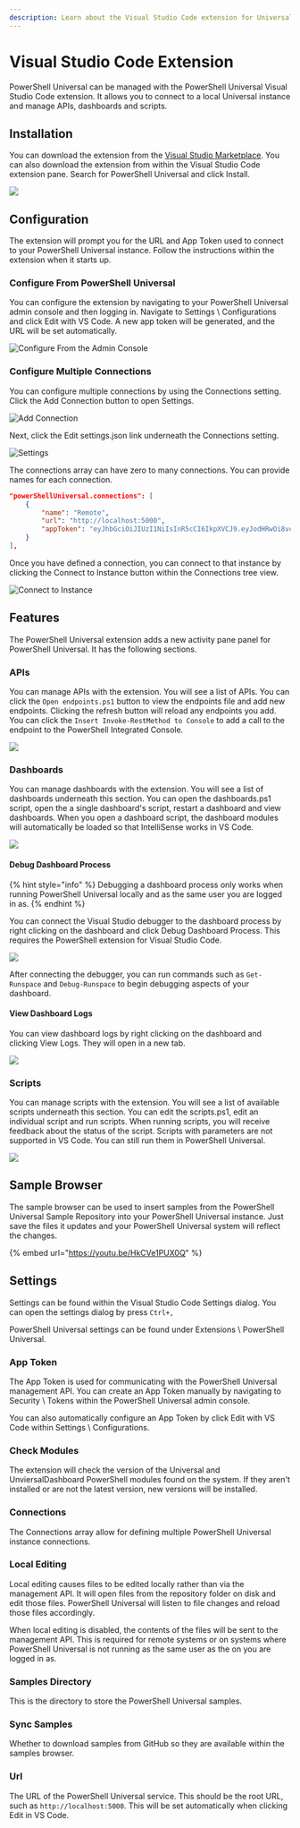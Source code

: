 ```yaml
---
description: Learn about the Visual Studio Code extension for Universal.
---
```


# Visual Studio Code Extension

PowerShell Universal can be managed with the PowerShell Universal Visual Studio Code extension. It allows you to connect to a local Universal instance and manage APIs, dashboards and scripts.&#x20;

## Installation

You can download the extension from the [Visual Studio Marketplace](https://marketplace.visualstudio.com/items?itemName=ironmansoftware.powershell-universal). You can also download the extension from within the Visual Studio Code extension pane. Search for PowerShell Universal and click Install. &#x20;

![](<.gitbook/assets/image (117).png>)

## Configuration

The extension will prompt you for the URL and App Token used to connect to your PowerShell Universal instance. Follow the instructions within the extension when it starts up.&#x20;

### Configure From PowerShell Universal

You can configure the extension by navigating to your PowerShell Universal admin console and then logging in. Navigate to Settings \ Configurations and click Edit with VS Code. A new app token will be generated, and the URL will be set automatically.&#x20;

![Configure From the Admin Console](<.gitbook/assets/image (287).png>)

### Configure Multiple Connections

You can configure multiple connections by using the Connections setting. Click the Add Connection button to open Settings.&#x20;

![Add Connection](<.gitbook/assets/image (296).png>)

Next, click the Edit settings.json link underneath the Connections setting.&#x20;

![Settings](<.gitbook/assets/image (305).png>)

The connections array can have zero to many connections. You can provide names for each connection.&#x20;

```json
"powerShellUniversal.connections": [
    {
        "name": "Remote",
        "url": "http://localhost:5000",
        "appToken": "eyJhbGciOiJIUzI1NiIsInR5cCI6IkpXVCJ9.eyJodHRwOi8vc2NoZW1hcy54bWxzb2FwLm9yZy93cy8yMDA1LzA1L2lkZW50aXR5L2NsYWltcy9uYW1lIjoiYWRtaW4iLCJodHRwOi8vc2NoZW1hcy54bWxzb2FwLm9yZy93cy8yMDA1LzA1L2lkZW50aXR5L2NsYWltcy9oYXNoIjoiOGNiMjAxYzAtZWQxMy00M2YyLThiMjItNmY1ODkxNjRhZWM2Iiwic3ViIjoiUG93ZXJTaGVsbFVuaXZlcnNhbCIsImh0dHA6Ly9zY2hlbWFzLm1pY3Jvc29mdC5jb20vd3MvMjAwOC8wNi9pZGVudGl0eS9jbGFpbXMvcm9sZSI6IkFkbWluaXN0cmF0b3IiLCJuYmYiOjE2NDQxODMxMzIsImV4cCI6MjEwMjA5OTUyMCwiaXNzIjoiSXJvbm1hblNvZnR3YXJlIiwiYXVkIjoiUG93ZXJTaGVsbFVuaXZlcnNhbCJ9.6Y9Bgwaw8GTpRrH3Qp7TCW-UGdPm85E9NClOCyGBVA8"
    }
],
```

Once you have defined a connection, you can connect to that instance by clicking the Connect to Instance button within the Connections tree view.

![Connect to Instance](<.gitbook/assets/image (307).png>)

## Features

The PowerShell Universal extension adds a new activity pane panel for PowerShell Universal. It has the following sections.&#x20;

### APIs

You can manage APIs with the extension. You will see a list of APIs. You can click the `Open endpoints.ps1` button to view the endpoints file and add new endpoints. Clicking the refresh button will reload any endpoints you add. You can click the `Insert Invoke-RestMethod to Console` to add a call to the endpoint to the PowerShell Integrated Console.&#x20;

![](<.gitbook/assets/image (113).png>)

### Dashboards

You can manage dashboards with the extension. You will see a list of dashboards underneath this section. You can open the dashboards.ps1 script, open the a single dashboard's script, restart a dashboard and view dashboards. When you open a dashboard script, the dashboard modules will automatically be loaded so that IntelliSense works in VS Code.&#x20;

![](<.gitbook/assets/image (118).png>)

#### Debug Dashboard Process

{% hint style="info" %}
Debugging a dashboard process only works when running PowerShell Universal locally and as the same user you are logged in as.&#x20;
{% endhint %}

You can connect the Visual Studio debugger to the dashboard process by right clicking on the dashboard and click Debug Dashboard Process. This requires the PowerShell extension for Visual Studio Code.&#x20;

![](<.gitbook/assets/image (130).png>)

After connecting the debugger, you can run commands such as `Get-Runspace` and `Debug-Runspace` to begin debugging aspects of your dashboard.&#x20;

#### View Dashboard Logs

You can view dashboard logs by right clicking on the dashboard and clicking View Logs. They will open in a new tab.

![](<.gitbook/assets/image (121).png>)

### Scripts

You can manage scripts with the extension. You will see a list of available scripts underneath this section. You can edit the scripts.ps1, edit an individual script and run scripts. When running scripts, you will receive feedback about the status of the script. Scripts with parameters are not supported in VS Code. You can still run them in PowerShell Universal.&#x20;

![](<.gitbook/assets/image (115).png>)

## Sample Browser

The sample browser can be used to insert samples from the PowerShell Universal Sample Repository into your PowerShell Universal instance. Just save the files it updates and your PowerShell Universal system will reflect the changes.&#x20;

{% embed url="https://youtu.be/HkCVe1PUX0Q" %}

## Settings

Settings can be found within the Visual Studio Code Settings dialog. You can open the settings dialog by press `Ctrl+,`

PowerShell Universal settings can be found under Extensions \ PowerShell Universal.&#x20;

### App Token

The App Token is used for communicating with the PowerShell Universal management API. You can create an App Token manually by navigating to Security \ Tokens within the PowerShell Universal admin console.&#x20;

You can also automatically configure an App Token by click Edit with VS Code within Settings \ Configurations.&#x20;

### Check Modules

The extension will check the version of the Universal and UnviersalDashboard PowerShell modules found on the system. If they aren't installed or are not the latest version, new versions will be installed.&#x20;

### Connections

The Connections array allow for defining multiple PowerShell Universal instance connections.

### Local Editing

Local editing causes files to be edited locally rather than via the management API. It will open files from the repository folder on disk and edit those files. PowerShell Universal will listen to file changes and reload those files accordingly.&#x20;

When local editing is disabled, the contents of the files will be sent to the management API. This is required for remote systems or on systems where PowerShell Universal is not running as the same user as the on you are logged in as.&#x20;

### Samples Directory

This is the directory to store the PowerShell Universal samples.&#x20;

### Sync Samples

Whether to download samples from GitHub so they are available within the samples browser.&#x20;

### Url

The URL of the PowerShell Universal service. This should be the root URL, such as `http://localhost:5000`. This will be set automatically when clicking Edit in VS Code.&#x20;



